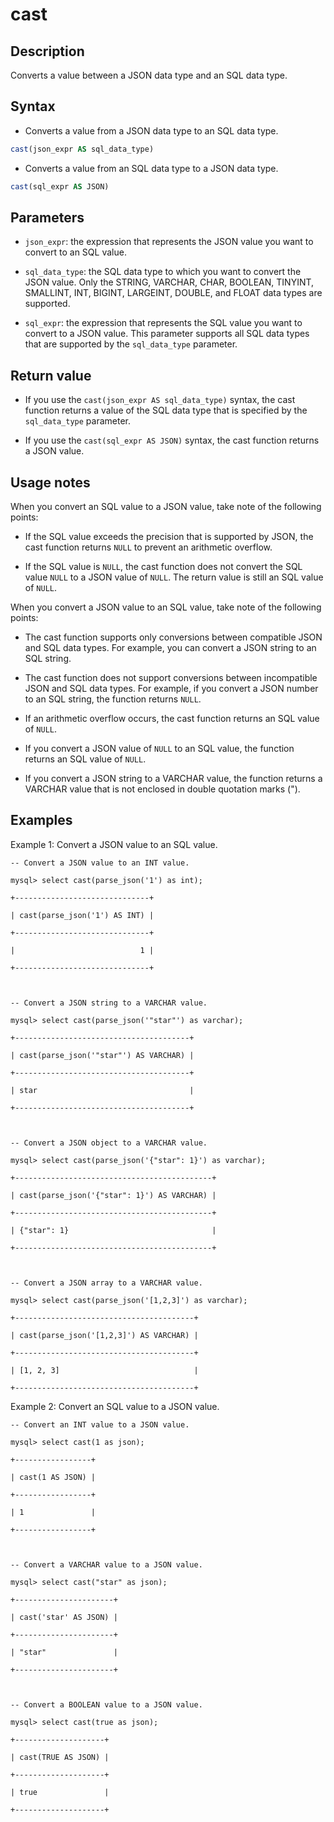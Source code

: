 # cast

## Description

Converts a value between a JSON data type and an SQL data type.

## Syntax

- Converts a value from a JSON data type to an SQL data type.

```SQL
cast(json_expr AS sql_data_type)
```

- Converts a value from an SQL data type to a JSON data type.

```SQL
cast(sql_expr AS JSON)
```

## Parameters

- `json_expr`: the expression that represents the JSON value you want to convert to an SQL value.

- `sql_data_type`: the SQL data type to which you want to convert the JSON value. Only the STRING, VARCHAR, CHAR, BOOLEAN, TINYINT, SMALLINT, INT, BIGINT, LARGEINT, DOUBLE, and FLOAT data types are supported.

- `sql_expr`: the expression that represents the SQL value you want to convert to a JSON value. This parameter supports all SQL data types that are supported by the `sql_data_type` parameter.

## Return value

- If you use the `cast(json_expr AS sql_data_type)` syntax, the cast function returns a value of the SQL data type that is specified by the `sql_data_type` parameter.

- If you use the `cast(sql_expr AS JSON)` syntax, the cast function returns a JSON value.

## Usage notes

When you convert an SQL value to a JSON value, take note of the following points:

- If the SQL value exceeds the precision that is supported by JSON, the cast function returns `NULL` to prevent an arithmetic overflow.

- If the SQL value is `NULL`, the cast function does not convert the SQL value `NULL` to a JSON value of `NULL`. The return value is still an SQL value of `NULL`.

When you convert a JSON value to an SQL value, take note of the following points:

- The cast function supports only conversions between compatible JSON and SQL data types. For example, you can convert a JSON string to an SQL string.

- The cast function does not support conversions between incompatible JSON and SQL data types. For example, if you convert a JSON number to an SQL string, the function returns `NULL`.

- If an arithmetic overflow occurs, the cast function returns an SQL value of `NULL`.

- If you convert a JSON value of `NULL` to an SQL value, the function returns an SQL value of `NULL`.

- If you convert a JSON string to a VARCHAR value, the function returns a VARCHAR value that is not enclosed in double quotation marks (").

## Examples

Example 1: Convert a JSON value to an SQL value.

```Plain%20Text
-- Convert a JSON value to an INT value.

mysql> select cast(parse_json('1') as int);

+------------------------------+

| cast(parse_json('1') AS INT) |

+------------------------------+

|                            1 |

+------------------------------+



-- Convert a JSON string to a VARCHAR value.

mysql> select cast(parse_json('"star"') as varchar);

+---------------------------------------+

| cast(parse_json('"star"') AS VARCHAR) |

+---------------------------------------+

| star                                  |

+---------------------------------------+



-- Convert a JSON object to a VARCHAR value.

mysql> select cast(parse_json('{"star": 1}') as varchar);

+--------------------------------------------+

| cast(parse_json('{"star": 1}') AS VARCHAR) |

+--------------------------------------------+

| {"star": 1}                                |

+--------------------------------------------+



-- Convert a JSON array to a VARCHAR value.

mysql> select cast(parse_json('[1,2,3]') as varchar);

+----------------------------------------+

| cast(parse_json('[1,2,3]') AS VARCHAR) |

+----------------------------------------+

| [1, 2, 3]                              |

+----------------------------------------+
```

Example 2: Convert an SQL value to a JSON value.

```Plain%20Text
-- Convert an INT value to a JSON value.

mysql> select cast(1 as json);

+-----------------+

| cast(1 AS JSON) |

+-----------------+

| 1               |

+-----------------+



-- Convert a VARCHAR value to a JSON value.

mysql> select cast("star" as json);

+----------------------+

| cast('star' AS JSON) |

+----------------------+

| "star"               |

+----------------------+



-- Convert a BOOLEAN value to a JSON value.

mysql> select cast(true as json);

+--------------------+

| cast(TRUE AS JSON) |

+--------------------+

| true               |

+--------------------+
```
